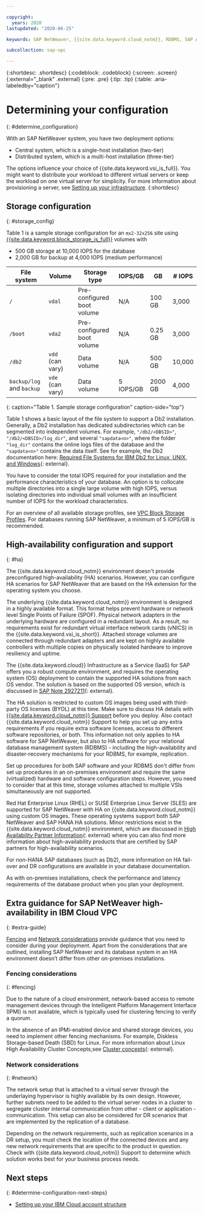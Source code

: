 ```yaml
---

copyright:
  years: 2020
lastupdated: "2020-06-25"

keywords: SAP NetWeaver, {{site.data.keyword.cloud_notm}}, RDBMS, SAP Application Performance Standards, SAPS, SAP Certified, database

subcollection: sap-vpc

---
```


{:shortdesc: .shortdesc}
{:codeblock: .codeblock}
{:screen: .screen}
{:external="_blank" .external}
{:pre: .pre}
{:tip: .tip}
{:table: .aria-labeledby="caption"}


# Determining your configuration
{: #determine_configuration}

With an SAP NetWeaver system, you have two deployment options:
  * Central system, which is a single-host installation (two-tier)
  * Distributed system, which is a multi-host installation (three-tier)

The options influence your choice of {{site.data.keyword.vsi_is_full}}. You might want to distribute your workload to different virtual servers or keep the workload on one virtual server for simplicity. For more information about provisioning a server, see [Setting up your infrastructure](/docs/sap-vpc?topic=sap-vpc-set_up_infrastructure).
{:shortdesc}

## Storage configuration
{: #storage_config}

Table 1 is a sample storage configuration for an `mx2-32x256` site using [{{site.data.keyword.block_storage_is_full}}](/docs/vpc?topic=vpc-block-storage-about) volumes with

  * 500 GB storage at 10,000 IOPS for the database
  * 2,000 GB for backup at 4,000 IOPS (medium performance)

| File system | Volume | Storage type | IOPS/GB | GB | \# IOPS |
| --- | --- | --- | --- | --- | --- |
| `/` | `vdal` | Pre-configured boot volume | N/A | 100 GB | 3,000 |
| `/boot` | `vda2` | Pre-configured boot volume | N/A | 0.25 GB | 3,000 |
| `/db2` | `vdd` (can vary) | Data volume | N/A | 500 GB | 10,000 |
| `backup/log` and `backup` | `vde` (can vary) | Data volume | 5 IOPS/GB | 2000 GB | 4,000 |
{: caption="Table 1. Sample storage configuration" caption-side="top"}

Table 1 shows a basic layout of the file system to support a Db2 installation. Generally, a Db2 installation has dedicated subdirectories which can be segmented into independent volumes. For example, `"/db2/<DBSID>"`, `"/db2/<DBSID>/log_dir"`, and several `"sapdata<n>"`, where the folder `"log_dir"` contains the online logs files of the database and the `"sapdata<n>"` contains the data itself. See for example, the Db2 documentation here: [Required File Systems for IBM Db2 for Linux, UNIX, and Windows](https://help.sap.com/viewer/ce9e270ad34949969c16d09d1b099a26/CURRENT_VERSION/en-US/713eb64f45c6448c8dbe8a51b85680ee.html){: external}.

You have to consider the total IOPS required for your installation and the performance characteristics of your database. An option is to collocate multiple directories into a single large volume with high IOPS, versus isolating directories into individual small volumes with an insufficient number of IOPS for the workload characteristics.

For an overview of all available storage profiles, see [VPC Block Storage Profiles](/docs/vpc?topic=vpc-block-storage-profiles). For databases running SAP NetWeaver, a minimum of 5 IOPS/GB is recommended.

## High-availability configuration and support
{: #ha}

The {{site.data.keyword.cloud_notm}} environment doesn't provide preconfigured high-availability (HA) scenarios. However, you can configure HA scenarios for SAP NetWeaver that are based on the HA extension for the operating system you choose.

The underlying {{site.data.keyword.cloud_notm}} environment is designed in a highly available format. This format helps prevent hardware or network level Single Points of Failure (SPOF). Physical network adapters in the underlying hardware are configured in a redundant layout. As a result, no requirements exist for redundant virtual interface network cards (vNICS) in the {{site.data.keyword.vsi_is_short}}. Attached storage volumes are connected through redundant adapters and are kept on highly available controllers with multiple copies on physically isolated hardware to improve resiliency and uptime.

The {{site.data.keyword.cloud}} Infrastructure as a Service (IaaS) for SAP offers you a robust compute environment, and requires the operating system (OS) deployment to contain the supported HA solutions from each OS vendor. The solution is based on the supported OS version, which is discussed in [SAP Note 2927211](https://launchpad.support.sap.com/#/notes/2927211){: external}.

The HA solution is restricted to custom OS images being used with third-party OS licenses (BYOL) at this time. Make sure to discuss HA details with [{{site.data.keyword.cloud_notm}} Support](/docs/get-support?topic=get-support-getting-customer-support#getting-customer-support) before you deploy. Also contact {{site.data.keyword.cloud_notm}} Support to help you set up any extra requirements if you require extra software licenses, access to different software repositories, or both. This information not only applies to HA software for SAP NetWeaver, but also to HA software for your relational database management system (RDBMS) - including the high-availability and disaster-recovery mechanisms for your RDBMS, for example, replication.

Set up procedures for both SAP software and your RDBMS don't differ from set up procedures in an on-premises environment and require the same (virtualized) hardware and software configuration steps. However, you need to consider that at this time, storage volumes attached to multiple VSIs simultaneously are not supported.

Red Hat Enterprise Linux (RHEL) or SUSE Enterprise Linux Server (SLES) are supported for SAP NetWeaver with HA on {{site.data.keyword.cloud_notm}} using custom OS images. These operating systems support both SAP NetWeaver and SAP HANA HA solutions. Minor restrictions exist in the {{site.data.keyword.cloud_notm}} environment, which are discussed in [High Availability Partner Information](https://wiki.scn.sap.com/wiki/display/SI/High+Availability+Partner+Information){: external} where you can also find more information about high-availability products that are certified by SAP partners for high-availability scenarios.

For non-HANA SAP databases (such as Db2), more information on HA fail-over and DR configurations are available in your database documentation.

As with on-premises installations, check the performance and latency requirements of the database product when you plan your deployment.

## Extra guidance for SAP NetWeaver high-availability in IBM Cloud VPC
{: #extra-guide}

[Fencing](#fencing) and [Network considerations](#network) provide guidance that you need to consider during your deployment. Apart from the considerations that are outlined, installing SAP NetWeaver and its database system in an HA environment doesn’t differ from other on-premises installations.

### Fencing considerations
{: #fencing}

Due to the nature of a cloud environment, network-based access to remote management devices through the Intelligent Platform Management Interface (IPMI) is not available, which is typically used for clustering fencing to verify a quorum.

In the absence of an IPMI-enabled device and shared storage devices, you need to implement other fencing mechanisms. For example, Diskless Storage-based Death (SBD) for Linux. For more information about Linux High Availability Cluster Concepts,see [Cluster concepts](http://www.linux-ha.org/wiki/Cluster_Concepts){: external}.

### Network considerations
{: #network}

The network setup that is attached to a virtual server through the underlaying hypervisor is highly available by its own design. However, further subnets need to be added to the virtual server nodes in a cluster to segregate cluster internal communication from other - client or application - communication. This setup can also be considered for DR scenarios that are implemented by the replication of a database.

Depending on the network requirements, such as replication scenarios in a DR setup, you must check the location of the connected devices and any new network requirements that are specific to the product in question. Check with {{site.data.keyword.cloud_notm}} Support to determine which solution works best for your business process needs.

## Next steps
{: #determine-configuration-next-steps}

  * [Setting up your IBM Cloud account structure](/docs/sap-vpc?topic=sap-vpc-account-structure)
